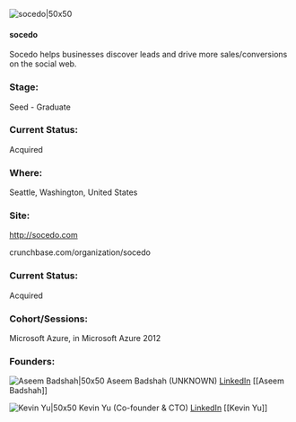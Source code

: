 

![socedo|50x50](https://graph.facebook.com/425654477469829/picture?type=large&return_ssl_resources=1)

#### socedo
Socedo helps businesses discover leads and drive more sales/conversions on the social web.

### Stage: 
Seed - Graduate 

### Current Status: 
Acquired

### Where:
Seattle, Washington, United States

### Site:
http://socedo.com



crunchbase.com/organization/socedo

### Current Status: 
Acquired

### Cohort/Sessions: 
Microsoft Azure, in Microsoft Azure 2012

### Founders: 

![Aseem Badshah|50x50](https://apimg.techstars.com/connect/images/image_files/53f809d19fa416c474000002/original/TH-69.jpg) Aseem Badshah (UNKNOWN) [LinkedIn](https://linkedin.com/in/aseemb) [[Aseem Badshah]]

![Kevin Yu|50x50](https://apimg.techstars.com/connect/images/image_files/57151edbc2f1c4882c00000c/original/headshot.jpg) Kevin Yu (Co-founder & CTO) [LinkedIn](https://linkedin.com/in/kevincyu) [[Kevin Yu]]


